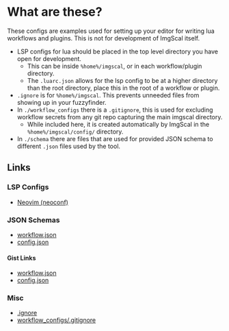 
# What are these?

These configs are examples used for setting up your editor for writing lua workflows and plugins.
This is not for development of ImgScal itself.

* LSP configs for lua should be placed in the top level directory you have open for development.
  * This can be inside `%home%/imgscal`, or in each workflow/plugin directory.
  * The `.luarc.json` allows for the lsp config to be at a higher directory than the root directory, place this in the root of a workflow or plugin.
* `.ignore` is for `%home%/imgscal`. This prevents unneeded files from showing up in your fuzzyfinder.
* In `./workflow_configs` there is a `.gitignore`, this is used for excluding workflow secrets from any git repo capturing the main imgscal directory.
  * While included here, it is created automatically by ImgScal in the `%home%/imgscal/config/` directory.
* In `./schema` there are files that are used for provided JSON schema to different `.json` files used by the tool.

## Links

### LSP Configs

* [Neovim (neoconf)](/editor_configs/lsp/.neoconf.json)

### JSON Schemas

* [workflow.json](/editor_configs/schema/workflow.json)
* [config.json](/editor_configs/schema/config.json)

#### Gist Links

* [workflow.json](https://gist.githubusercontent.com/ArtificialLegacy/9711f20511e76b519aedb729a6762b9f/raw/de77e999654060a38d7a4e7eea8aeb4f5ee1273e/imgscal_workflow.json)
* [config.json](https://gist.githubusercontent.com/ArtificialLegacy/bf37b79d4fc943006f333cc35467266c/raw/933fdffd6d871d3bf5a281a7815b7d408fcd51b2/imgscal_config.json)

### Misc

* [.ignore](/editor_configs/.ignore)
* [workflow_configs/.gitignore](/editor_configs/workflow_configs/.gitignore)
